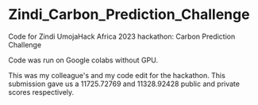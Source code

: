 # Zindi_Carbon_Prediction_Challenge
Code for Zindi UmojaHack Africa 2023 hackathon: Carbon Prediction Challenge

Code was run on Google colabs without GPU.

This was my colleague's and my code edit for the hackathon. This submission gave us a 11725.72769 and 11328.92428 public and private scores respectively.
